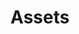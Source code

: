 ---
layout: redirect.njk
hideInSitemap: true
tags: level2
key: assets_de
title: Assets
redirect: /de/foundation/assets/icons/
parent: foundation_de
order: 3
---